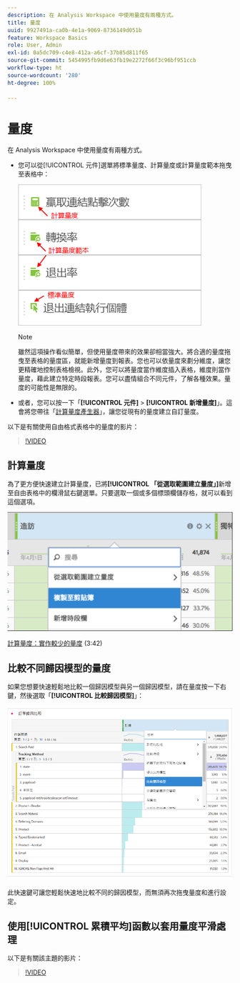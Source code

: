 ```yaml
---
description: 在 Analysis Workspace 中使用量度有兩種方式。
title: 量度
uuid: 9927491a-ca0b-4e1a-9069-8736149d051b
feature: Workspace Basics
role: User, Admin
exl-id: 0a5dc709-c4e8-412a-a6cf-37b85d811f65
source-git-commit: 5454995fb9d6e63fb19e2272f66f3c96bf951ccb
workflow-type: ht
source-wordcount: '280'
ht-degree: 100%

---
```


# 量度

在 Analysis Workspace 中使用量度有兩種方式。

* 您可以從[!UICONTROL 元件]選單將標準量度、計算量度或計算量度範本拖曳至表格中：

   ![](assets/metrics_icons.png)

   >[!NOTE]
   >
   > 雖然這項操作看似簡單，但使用量度帶來的效果卻相當強大。將合適的量度拖曳至表格的量度區，就能新增量度到報表。您也可以依量度來劃分維度，讓您更精確地控制表格檢視。此外，您可以將量度當作維度插入表格，維度則當作量度，藉此建立特定時段報表。您可以盡情組合不同元件，了解各種效果。量度的可能性是無限的。

* 或者，您可以按一下「**[!UICONTROL 元件]** > **[!UICONTROL 新增量度]**」。這會將您帶往「[計算量度產生器](/help/components/c-calcmetrics/cm-overview.md)」，讓您從現有的量度建立自訂量度。

以下是有關使用自由格式表格中的量度的影片：

>[!VIDEO](https://video.tv.adobe.com/v/40817/?quality=12)

## 計算量度

為了更方便快速建立計算量度，已將&#x200B;**[!UICONTROL 「從選取範圍建立量度」]**&#x200B;新增至自由表格中的欄滑鼠右鍵選單。只要選取一個或多個標頭欄儲存格，就可以看到這個選項。

![](assets/calc_metrics.png)

[計算量度：實作較少的量度](https://experienceleague.adobe.com/docs/analytics-learn/tutorials/components/calculated-metrics/calculated-metrics-implementationless-metrics.html?lang=zh-Hant) (3:42)

## 比較不同歸因模型的量度

如果您想要快速輕鬆地比較一個歸因模型與另一個歸因模型，請在量度按一下右鍵，然後選取「**[!UICONTROL 比較歸因模型]**」：

![比較歸因](assets/compare-attribution.png)

此快速鍵可讓您輕鬆快速地比較不同的歸因模型，而無須再次拖曳量度和進行設定。

## 使用[!UICONTROL 累積平均]函數以套用量度平滑處理

以下是有關該主題的影片：

>[!VIDEO](https://video.tv.adobe.com/v/27068/?quality=12)
